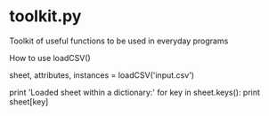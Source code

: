 # toolkit.py
Toolkit of useful functions to be used in everyday programs

How to use loadCSV()

  sheet, attributes, instances = loadCSV('input.csv')

  print 'Loaded sheet within a dictionary:'
  for key in sheet.keys():
    print sheet[key]
